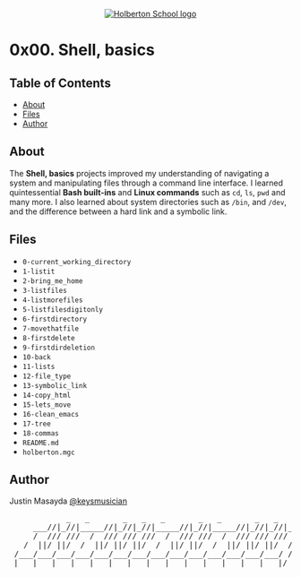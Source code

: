 <p align="center">
  <a href=#>
    <img src="https://intranet.hbtn.io/assets/holberton-logo-full-black-157ccfa3d2134776c1e3f78c0fe682968e8848b64fcacc6187976044f75f35a8.png" alt="Holberton School logo">
  </a>
</p>

# 0x00. Shell, basics

## Table of Contents
* [About](#about)
* [Files](#files)
* [Author](#author)

## About
The **Shell, basics** projects improved my understanding of navigating a system and manipulating files through a command line interface. I learned quintessential **Bash built-ins** and **Linux commands** such as `cd`, `ls`, `pwd` and many more. I also learned about system directories such as `/bin`, and `/dev`, and the difference between a hard link and a symbolic link.

## Files
* `0-current_working_directory`
* `1-listit`
* `2-bring_me_home`
* `3-listfiles`
* `4-listmorefiles`
* `5-listfilesdigitonly`
* `6-firstdirectory`
* `7-movethatfile`
* `8-firstdelete`
* `9-firstdirdeletion`
* `10-back`
* `11-lists`
* `12-file_type`
* `13-symbolic_link`
* `14-copy_html`
* `15-lets_move`
* `16-clean_emacs`
* `17-tree`
* `18-commas`
* `README.md`
* `holberton.mgc`

## Author
Justin Masayda [@keysmusician](https://github.com/keysmusician)
<pre align="center">
            _   _       _   _   _       _   _       _   _   _
     ___//|_//|_____//|_//|_//|_____//|_//|_____//|_//|_//|___
     /  /// ///  /  /// /// ///  /  /// ///  /  /// /// ///  / |
   /  ||/ ||/  /  ||/ ||/ ||/  /  ||/ ||/  /  ||/ ||/ ||/  / /
 /___/___/___/___/___/___/___/___/___/___/___/___/___/___/ /
|___|___|___|___|___|___|___|___|___|___|___|___|___|___|/
</pre>
<p><span style="font-family: 'Lucida Console'; line-height: 14px; font-size: 14px; display: inline-block;">&nbsp;</span></p>
